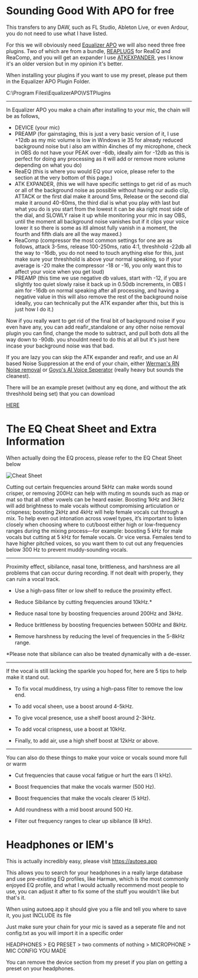 # Sounding Good With APO for free

This transfers to any DAW, such as FL Studio, Ableton Live, or even Ardour, you do not need to use what I have listed.

For this we will obviously need [Equalizer APO](https://sourceforge.net/projects/equalizerapo/) we will also need three free plugins. Two of which are from a bundle, [REAPLUGS](https://www.reaper.fm/reaplugs/) for ReaEQ and ReaComp, and you will get an expander I use [ATKEXPANDER](https://www.kvraudio.com/product/atkexpander-by-matthieu-brucher), yes I know it's an older version but in my opinion it's better.

When installing your plugins if you want to use my preset, please put them in the Equalizer APO Plugin Folder. 

C:\Program Files\EqualizerAPO\VSTPlugins

---------------------------------------------------------------

In Equalizer APO you make a chain after installing to your mic, the chain will be as follows,

* DEVICE (your mic)
* PREAMP (for gainstaging, this is just a very basic version of it, I use +12db as my mic volume is low in Windows ie 35 for already reduced background noise but i also am within 4inches of my microphone, check in OBS do not have your PEAK over -6db, ideally aim for -12db as this is perfect for doing any processing as it will add or remove more volume depending on what you do)
* ReaEQ (this is where you would EQ your voice, please refer to the section at the very bottom of this page.)
* ATK EXPANDER, (this we will have specific settings to get rid of as much or all of the background noise as possible without having our audio clip, ATTACK or the first dial make it around 5ms, Release or the second dial make it around 40-60ms, the third dial is what you play with last but what you do is you start from the lowest it can be aka right most side of the dial, and SLOWLY raise it up while monitoring your mic in say OBS, until the moment all background noise vanishes but if it clips your voice lower it so there is some as itll almost fully vanish in a moment, the fourth and fifth dials are all the way maxed.)
* ReaComp (compressor the most common settings for one are as follows, attack 3-5ms, release 100-250ms, ratio 4:1, threshhold -22db all the way to -16db, you do not need to touch anything else for this, just make sure your threshhold is above your normal speaking, so if your average is -20 make the compressor -18 or -16, you only want this to affect your voice when you get loud)
* PREAMP (this time we use negative db values, start with -12, if you are slightly too quiet slowly raise it back up in 0.50db increments, in OBS I aim for -16db on normal speaking after all processing, and having a negative value in this will also remove the rest of the background noise ideally, you can technically put the ATK expander after this, but this is just how I do it.)

Now if you really want to get rid of the final bit of background noise if you even have any, you can add reafir_standalone or any other noise removal plugin you can find, change the mode to subtract, and pull both dots all the way down to -90db. you shouldnt need to do this at all but it's just here incase your background noise was that bad.

If you are lazy you can skip the ATK expander and reafir, and use an AI based Noise Suppression at the end of your chain, either [Werman's RN Noise removal](https://github.com/werman/noise-suppression-for-voice) or [Goyo's AI Voice Seperator](https://goyo.app/) (really heavy but sounds the cleanest).

There will be an example preset (without any eq done, and without the atk threshhold being set) that you can download 

[HERE](https://github.com/YunaOneeChan/Sounding-Good-With-APO/blob/main/config.txt)

# The EQ Cheat Sheet and Extra Information

When actually doing the EQ process, please refer to the EQ Cheat Sheet below

![Cheat Sheet](https://github.com/YunaOneeChan/Sounding-Good-With-APO/blob/main/EQ%20Cheat%20Sheet.png)

Cutting out certain frequencies around 5kHz can make words sound crisper, or removing 200Hz can help with muting m sounds such as map or mat so that all other vowels can be heard easier. Boosting 1kHz and 3kHz will add brightness to male vocals without compromising articulation or crispness; boosting 2kHz and 4kHz will help female vocals cut through a mix. To help even out intonation across vowel types, it’s important to listen closely when choosing where to cut/boost either high or low-frequency ranges during the mixing process—for example: boosting 5 kHz for male vocals but cutting at 5 kHz for female vocals. Or vice versa. Females tend to have higher pitched voices, so you want them to cut out any frequencies below 300 Hz to prevent muddy-sounding vocals. 

------------------------------------------------------

Proximity effect, sibilance, nasal tone, brittleness, and harshness are all problems that can occur during recording. If not dealt with properly, they can ruin a vocal track. 

* Use a high-pass filter or low shelf to reduce the proximity effect. 

* Reduce Sibilance by cutting frequencies around 10kHz.*

* Reduce nasal tone by boosting frequencies around 200Hz and 3kHz. 

* Reduce brittleness by boosting frequencies between 500Hz and 8kHz. 

* Remove harshness by reducing the level of frequencies in the 5-8kHz range.

*Please note that sibilance can also be treated dynamically with a de-esser.

---------------------------------------------------

If the vocal is still lacking the sparkle you hoped for, here are 5 tips to help make it stand out.

* To fix vocal muddiness, try using a high-pass filter to remove the low end. 

* To add vocal sheen, use a boost around 4-5kHz. 

* To give vocal presence, use a shelf boost around 2-3kHz. 

* To add vocal crispness, use a boost at 10kHz. 

* Finally, to add air, use a high shelf boost at 12kHz or above.

--------------------------------------------------

You can also do these things to make your voice or vocals sound more full or warm

* Cut frequencies that cause vocal fatigue or hurt the ears (1 kHz).

* Boost frequencies that make the vocals warmer (500 Hz).

* Boost frequencies that make the vocals clearer (5 kHz).

* Add roundness with a mid boost around 500 Hz.

* Filter out frequency ranges to clear up sibilance (8 kHz).



# Headphones or IEM's

This is actually incredibly easy, please visit https://autoeq.app

This allows you to search for your headphones in a really large database and use pre-existing EQ profiles, like Harman, which is the most commonly enjoyed EQ profile, and what I would actually recommend most people to use, you can adjust it after to fix some of the stuff you wouldn't like but that's it. 

When using autoeq.app it should give you a file and tell you where to save it, you just INCLUDE its file

Just make sure your chain for your mic is saved as a seperate file and not config.txt as you will import it in a specific order

HEADPHONES > EQ PRESET > two comments of nothing > MICROPHONE > MIC CONFIG YOU MADE

You can remove the device section from my preset if you plan on getting a preset on your headphones.
